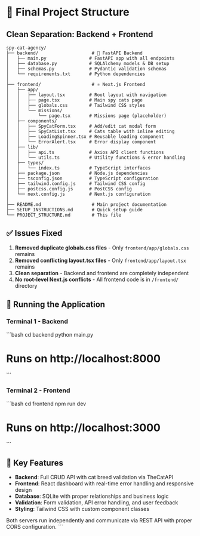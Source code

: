 # 📁 Final Project Structure

## Clean Separation: Backend + Frontend

```text
spy-cat-agency/
├── backend/                    # 🐍 FastAPI Backend
│   ├── main.py                # FastAPI app with all endpoints
│   ├── database.py            # SQLAlchemy models & DB setup
│   ├── schemas.py             # Pydantic validation schemas
│   └── requirements.txt       # Python dependencies
│
├── frontend/                   # ⚛️ Next.js Frontend
│   ├── app/
│   │   ├── layout.tsx         # Root layout with navigation
│   │   ├── page.tsx           # Main spy cats page
│   │   ├── globals.css        # Tailwind CSS styles
│   │   └── missions/
│   │       └── page.tsx       # Missions page (placeholder)
│   ├── components/
│   │   ├── SpyCatForm.tsx     # Add/edit cat modal form
│   │   ├── SpyCatList.tsx     # Cats table with inline editing
│   │   ├── LoadingSpinner.tsx # Reusable loading component
│   │   └── ErrorAlert.tsx     # Error display component
│   ├── lib/
│   │   ├── api.ts             # Axios API client functions
│   │   └── utils.ts           # Utility functions & error handling
│   ├── types/
│   │   └── index.ts           # TypeScript interfaces
│   ├── package.json           # Node.js dependencies
│   ├── tsconfig.json          # TypeScript configuration
│   ├── tailwind.config.js     # Tailwind CSS config
│   ├── postcss.config.js      # PostCSS config
│   └── next.config.js         # Next.js configuration
│
├── README.md                   # Main project documentation
├── SETUP_INSTRUCTIONS.md       # Quick setup guide
└── PROJECT_STRUCTURE.md        # This file
```

## ✅ Issues Fixed

1. **Removed duplicate globals.css files** - Only `frontend/app/globals.css` remains
2. **Removed conflicting layout.tsx files** - Only `frontend/app/layout.tsx` remains  
3. **Clean separation** - Backend and frontend are completely independent
4. **No root-level Next.js conflicts** - All frontend code is in `/frontend/` directory

## 🚀 Running the Application

### Terminal 1 - Backend
\`\`\`bash
cd backend
python main.py
# Runs on http://localhost:8000
\`\`\`

### Terminal 2 - Frontend  
\`\`\`bash
cd frontend
npm run dev
# Runs on http://localhost:3000
\`\`\`

## 🔧 Key Features

- **Backend**: Full CRUD API with cat breed validation via TheCatAPI
- **Frontend**: React dashboard with real-time error handling and responsive design
- **Database**: SQLite with proper relationships and business logic
- **Validation**: Form validation, API error handling, and user feedback
- **Styling**: Tailwind CSS with custom component classes

Both servers run independently and communicate via REST API with proper CORS configuration.
\`\`\`

